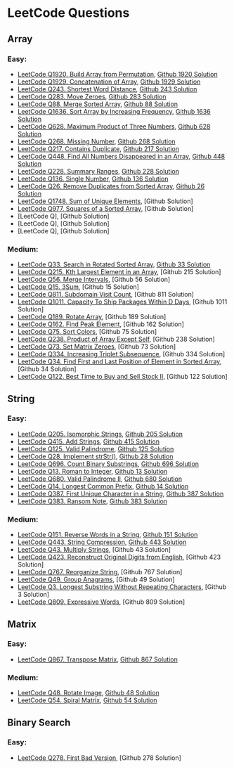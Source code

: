 # LeetCode Questions

## Array
### Easy:
- [LeetCode Q1920. Build Array from Permutation](https://leetcode.com/problems/build-array-from-permutation/),
  [Github 1920 Solution](https://github.com/ShuxinLi05/Leetcode/blob/main/Array/BuildArrayfromPermutation/src/com/company/Main.java)
- [LeetCode Q1929. Concatenation of Array](https://leetcode.com/problems/concatenation-of-array/),
  [Github 1929 Solution](https://github.com/ShuxinLi05/Leetcode/blob/main/Array/ConcatenationOfArray/src/com/company/Main.java)
- [LeetCode Q243. Shortest Word Distance](https://leetcode.com/problems/shortest-word-distance/),
  [Github 243 Solution](https://github.com/ShuxinLi05/Leetcode/blob/main/Array/ShortestWordDistance/src/com/company/Main.java)
- [LeetCode Q283. Move Zeroes](https://leetcode.com/problems/move-zeroes/),
  [Github 283 Solution](https://github.com/ShuxinLi05/Leetcode/blob/main/Array/MoveZeroes/src/com/company/Main.java)
- [LeetCode Q88. Merge Sorted Array](https://leetcode.com/problems/merge-sorted-array/),
  [Github 88 Solution](https://github.com/ShuxinLi05/Leetcode/blob/main/Array/MergeSortedArray/src/com/company/Main.java)
- [LeetCode Q1636. Sort Array by Increasing Frequency](https://leetcode.com/problems/sort-array-by-increasing-frequency/),
  [Github 1636 Solution](https://github.com/ShuxinLi05/Leetcode/blob/main/Array/SortArrByIncreasingFreq/src/com/company/Main.java)
- [LeetCode Q628. Maximum Product of Three Numbers](https://leetcode.com/problems/maximum-product-of-three-numbers/),
  [Github 628 Solution](https://github.com/ShuxinLi05/Leetcode/blob/main/Array/MaxProdOfThreeNumbs/src/com/company/Main.java)
- [LeetCode Q268. Missing Number](https://leetcode.com/problems/missing-number/),
  [Github 268 Solution](https://github.com/ShuxinLi05/Leetcode/blob/main/Array/MissingNumber/src/com/company/Main.java)
- [LeetCode Q217. Contains Duplicate](https://leetcode.com/problems/contains-duplicate/),
  [Github 217 Solution](https://github.com/ShuxinLi05/Leetcode/blob/main/Array/ContainDuplicate/src/com/company/Main.java)
- [LeetCode Q448. Find All Numbers Disappeared in an Array](https://leetcode.com/problems/find-all-numbers-disappeared-in-an-array/),
  [Github 448 Solution](https://github.com/ShuxinLi05/Leetcode/blob/main/Array/FindAllNumbersDisaInArray/src/com/company/Main.java)
- [LeetCode Q228. Summary Ranges](https://leetcode.com/problems/summary-ranges/),
  [Github 228 Solution](https://github.com/ShuxinLi05/Leetcode/blob/main/Array/SummaryRanges/src/com/company/Main.java)
- [LeetCode Q136. Single Number](https://leetcode.com/problems/single-number/),
  [Github 136 Solution](https://github.com/ShuxinLi05/Leetcode/blob/main/Array/SingleNumber/src/com/company/Main.java)
- [LeetCode Q26. Remove Duplicates from Sorted Array](https://leetcode.com/problems/remove-duplicates-from-sorted-array/),
  [Github 26 Solution](https://github.com/ShuxinLi05/Leetcode/blob/main/Array/RemoveDuplicateFromSortedArray/src/com/company/Main.java)
- [LeetCode Q1748. Sum of Unique Elements](https://leetcode.com/problems/sum-of-unique-elements/),
  [Github  Solution]
- [LeetCode Q977. Squares of a Sorted Array](https://leetcode.com/problems/squares-of-a-sorted-array/),
  [Github  Solution]
- [LeetCode Q],
  [Github  Solution]
- [LeetCode Q],
  [Github  Solution]
- [LeetCode Q],
  [Github  Solution]

### Medium:
- [LeetCode Q33. Search in Rotated Sorted Array](https://leetcode.com/problems/search-in-rotated-sorted-array/),
  [Github 33 Solution](https://github.com/ShuxinLi05/Leetcode/blob/main/Array/SearchinRotatedSortedArray/src/com/company/Main.java)
- [LeetCode Q215. Kth Largest Element in an Array](https://leetcode.com/problems/kth-largest-element-in-an-array/),
  [Github 215 Solution]
- [LeetCode Q56. Merge Intervals](https://leetcode.com/problems/merge-intervals/),
  [Github 56 Solution]
- [LeetCode Q15. 3Sum](https://leetcode.com/problems/3sum/),
  [Github 15 Solution]
- [LeetCode Q811. Subdomain Visit Count](https://leetcode.com/problems/subdomain-visit-count/),
  [Github 811 Solution]
- [LeetCode Q1011. Capacity To Ship Packages Within D Days](https://leetcode.com/problems/capacity-to-ship-packages-within-d-days/),
  [Github 1011 Solution]
- [LeetCode Q189. Rotate Array](https://leetcode.com/problems/rotate-array/),
  [Github 189 Solution]
- [LeetCode Q162. Find Peak Element](https://leetcode.com/problems/find-peak-element/),
  [Github 162 Solution]
- [LeetCode Q75. Sort Colors](https://leetcode.com/problems/sort-colors/),
  [Github 75 Solution]
- [LeetCode Q238. Product of Array Except Self](https://leetcode.com/problems/product-of-array-except-self/),
  [Github 238 Solution]
- [LeetCode Q73. Set Matrix Zeroes](https://leetcode.com/problems/set-matrix-zeroes/),
  [Github 73 Solution]
- [LeetCode Q334. Increasing Triplet Subsequence](https://leetcode.com/problems/increasing-triplet-subsequence/),
  [Github 334 Solution]
- [LeetCode Q34. Find First and Last Position of Element in Sorted Array](https://leetcode.com/problems/find-first-and-last-position-of-element-in-sorted-array/),
  [Github 34 Solution]
- [LeetCode Q122. Best Time to Buy and Sell Stock II](https://leetcode.com/problems/best-time-to-buy-and-sell-stock-ii/),
  [Github 122 Solution]

## String
### Easy:
- [LeetCode Q205. Isomorphic Strings](https://leetcode.com/problems/isomorphic-strings/),
  [Github 205 Solution](https://github.com/ShuxinLi05/Leetcode/blob/main/String/IsomorphicString/src/com/company/Main.java)
- [LeetCode Q415. Add Strings](https://leetcode.com/problems/add-strings/),
  [Github 415 Solution](https://github.com/ShuxinLi05/Leetcode/blob/main/String/AddString/src/com/company/Main.java)
- [LeetCode Q125. Valid Palindrome](https://leetcode.com/problems/valid-palindrome/),
  [Github 125 Solution](https://github.com/ShuxinLi05/Leetcode/blob/main/String/ValidPalindrome/src/com/company/Main.java)
- [LeetCode Q28. Implement strStr()](https://leetcode.com/problems/implement-strstr/),
  [Github 28 Solution](https://github.com/ShuxinLi05/Leetcode/blob/main/String/ImplementStr/src/com/company/Main.java)
- [LeetCode Q696. Count Binary Substrings](https://leetcode.com/problems/count-binary-substrings/),
  [Github 696 Solution](https://github.com/ShuxinLi05/Leetcode/blob/main/String/CountBinarySubstrings/src/com/company/Main.java)
- [LeetCode Q13. Roman to Integer](https://leetcode.com/problems/roman-to-integer/),
  [Github 13 Solution](https://github.com/ShuxinLi05/Leetcode/blob/main/String/RomanToInteger/src/com/company/Main.java)
- [LeetCode Q680. Valid Palindrome II](https://leetcode.com/problems/valid-palindrome-ii/),
  [Github 680 Solution](https://github.com/ShuxinLi05/Leetcode/blob/main/String/ValidPalindromeII/src/com/company/Main.java)
- [LeetCode Q14. Longest Common Prefix](https://leetcode.com/problems/longest-common-prefix/),
  [Github 14 Solution](https://github.com/ShuxinLi05/Leetcode/blob/main/String/LongestCommonPrefix/src/com/company/Main.java)
- [LeetCode Q387. First Unique Character in a String](https://leetcode.com/problems/first-unique-character-in-a-string/),
  [Github 387 Solution](https://github.com/ShuxinLi05/Leetcode/blob/main/String/FirstUniqueCharInString/src/com/company/Main.java)
- [LeetCode Q383. Ransom Note](https://leetcode.com/problems/ransom-note/),
  [Github 383 Solution](https://github.com/ShuxinLi05/Leetcode/blob/main/String/RansomNote/src/com/company/Main.java)

### Medium:
- [LeetCode Q151. Reverse Words in a String](https://leetcode.com/problems/reverse-words-in-a-string/),
  [Github 151 Solution](https://github.com/ShuxinLi05/Leetcode/blob/main/String/ReverseWordsInAString/src/com/company/Main.java)
- [LeetCode Q443. String Compression](https://leetcode.com/problems/string-compression/),
  [Github 443 Solution](https://github.com/ShuxinLi05/Leetcode/blob/main/String/StringCompression/src/com/company/Main.java)
- [LeetCode Q43. Multiply Strings](https://leetcode.com/problems/multiply-strings/),
  [Github 43 Solution]
- [LeetCode Q423. Reconstruct Original Digits from English](https://leetcode.com/problems/reconstruct-original-digits-from-english/),
  [Github 423 Solution]
- [LeetCode Q767. Reorganize String](https://leetcode.com/problems/reorganize-string/),
  [Github 767 Solution]
- [LeetCode Q49. Group Anagrams](https://leetcode.com/problems/group-anagrams/),
  [Github 49 Solution]
- [LeetCode Q3. Longest Substring Without Repeating Characters](https://leetcode.com/problems/longest-substring-without-repeating-characters/),
  [Github 3 Solution]
- [LeetCode Q809. Expressive Words](https://leetcode.com/problems/expressive-words/),
  [Github 809 Solution]


## Matrix
### Easy:
- [LeetCode Q867. Transpose Matrix](https://leetcode.com/problems/transpose-matrix/),
  [Github 867 Solution](https://github.com/ShuxinLi05/Leetcode/blob/main/Matrix/TransposeMatrix/src/com/company/Main.java)


### Medium:
- [LeetCode Q48. Rotate Image](https://leetcode.com/problems/rotate-image/),
  [Github 48 Solution](https://github.com/ShuxinLi05/Leetcode/blob/main/Matrix/RotateImage/src/com/company/Main.java)
- [LeetCode Q54. Spiral Matrix](https://leetcode.com/problems/spiral-matrix/),
  [Github 54 Solution](https://github.com/ShuxinLi05/Leetcode/blob/main/Matrix/SpiralMatrix/src/com/company/Main.java)

## Binary Search
### Easy:
- [LeetCode Q278. First Bad Version](https://leetcode.com/problems/first-bad-version/),
  [Github 278 Solution]




